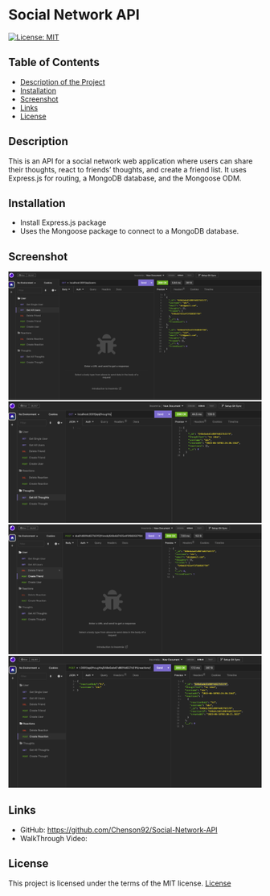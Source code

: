 # Social Network API

[![License: MIT](https://img.shields.io/badge/License-MIT-yellow.svg)](https://opensource.org/licenses/MIT)

## Table of Contents

- [Description of the Project](#description)
- [Installation](#installation)
- [Screenshot](#screenshot)
- [Links](#links)
- [License](#license)

## Description

This is an API for a social network web application where users can share their thoughts, react to friends’ thoughts, and create a friend list. It uses Express.js for routing, a MongoDB database, and the Mongoose ODM.

## Installation

- Install Express.js package
- Uses the Mongoose package to connect to a MongoDB database.

## Screenshot

![users](./assets/users.png)
![thgouhts](./assets/thoughts.png)
![friend](./assets/friend.png)
![reaction](./assets/reaction.png)

## Links

- GitHub: https://github.com/Chenson92/Social-Network-API
- WalkThrough Video:

## License

This project is licensed under the terms of the MIT license.
[License](https://opensource.org/licenses/MIT)
